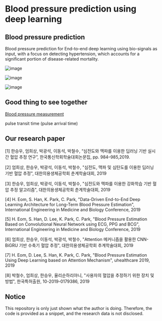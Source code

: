 # Blood pressure prediction using deep learning

## Blood pressure prediction

Blood pressure prediction for End-to-end deep learning using bio-signals as input, with a focus on detecting hypertension, which accounts for a significant portion of disease-related mortality.

![image](https://user-images.githubusercontent.com/38157496/78991062-06936580-7b73-11ea-9976-bcea468624ae.png)

![image](https://user-images.githubusercontent.com/38157496/78991931-1744db00-7b75-11ea-921d-b79ff0b4befe.png)

![image](https://user-images.githubusercontent.com/38157496/78991956-29bf1480-7b75-11ea-86d1-7efb5624ba0b.png)

## Good thing to see together

[Blood pressure measurement](https://en.wikipedia.org/wiki/Blood_pressure_measurement)

pulse transit time (pulse arrival time)



## Our research paper

[1] 한승우, 엄희상, 박광석, 이동석, 박철수, “심전도와 맥파를 이용한 딥러닝 기반 실시간 혈압 추정 연구”, 한국통신학회학술대회논문집, pp. 984–985,2019.

[2] 엄희상, 한승우, 박광석, 이동석, 박철수, "심전도, 맥파 및 심탄도를 이용한 딥러닝 기반 혈압 추정", 대한의용생체공학회 춘계학술대회, 2019

[3] 한승우, 엄희상, 박광석, 이동석, 박철수, "심전도와 맥파를 이용한 강화학습 기반 혈압 추정 알고리즘", 대한의용생체공학회 춘계학술대회, 2019

[4] H. Eom, S. Han, K. Park, C. Park, "Data-Driven End-to-End Deep Learning Architecture for Long-Term Blood Pressure Estimation", International Engineering in Medicine and Biology Conference, 2019

[5] H. Eom, S. Han, D. Lee, K. Park, C. Park, "Blood Pressure Estimation Based on Convolutional Neural Network using ECG, PPG and BCG", International Engineering in Medicine and Biology Conference, 2019

[6] 엄희상, 한승우, 이동석, 박광석, 박철수, "Attention 메커니즘을 활용한 CNN-BiGRU 기반 수축기 혈압 추정",  대한의용생체공학회 추계학술대회, 2019

[7] H. Eom, D. Lee, S. Han, K. Park, C. Park, "Blood Pressure Estimation Using Deep Learning based on Attention Mechanism", uhealthcare 2019, 2019

[8] 박철수, 엄희상, 한승우, 율리순하리야니, "사용자의 혈압을 추정하기 위한 장치 및 방법", 한국특허출원, 10-2019-0179386, 2019

## Notice

This repository is only just shown what the author is doing. Therefore, the code is provided as a snippet, and the research data is not disclosed.
